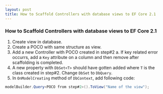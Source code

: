 ```yaml
---
layout: post
title: How to Scaffold Controllers with database views to EF Core 2.1
---
```


### How to Scaffold Controllers with database views to EF Core 2.1
1. Create view in database.
2. Create a POCO with same structure as view.
3. Add a new Controller with POCO created in step#2
	a. If key related error occurrs, add a `Key` attribute on a column and then remove after scaffolding is completed.
4. A new property with `DbSet<T>` should have gotten added where `T` is the class created in step#2. Change `DbSet` to `DbQuery`.
5. In `OnModelCreating` method of `DbContext`, add following code:
```` csharp
modelBuilder.Query<POCO from step#2>().ToView("Name of the view");
````

[Satish Yadav Blog]: https://blog.satishyadav.com
